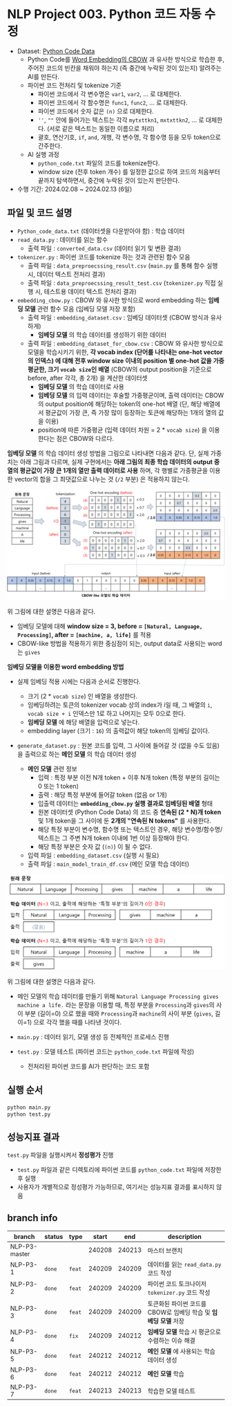 # NLP Project 003. Python 코드 자동 수정
* Dataset: [Python Code Data](https://www.kaggle.com/datasets/veeralakrishna/python-code-data)
  * Python Code를 [Word Embedding의 CBOW](https://github.com/WannaBeSuperteur/AI-study/blob/main/Natural%20Language%20Processing/Basics_Word2Vec%20(CBOW%2C%20Skip-gram).md) 과 유사한 방식으로 학습한 후, 주어진 코드의 빈칸을 채워야 하는지 (즉 중간에 누락된 것이 있는지) 알려주는 AI를 만든다.
  * 파이썬 코드 전처리 및 tokenize 기준
    * 파이썬 코드에서 각 변수명은 ```var1```, ```var2```, ... 로 대체한다.
    * 파이썬 코드에서 각 함수명은 ```func1```, ```func2```, ... 로 대체한다.
    * 파이썬 코드에서 숫자 값은 ```(n)``` 으로 대체한다.
    * ```''```, ```""``` 안에 들어가는 텍스트는 각각 ```mytxttkn1```, ```mxtxttkn2```, ... 로 대체한다. (서로 같은 텍스트는 동일한 이름으로 처리)
    * 괄호, 연산기호, ```if```, ```and```, 개행, 각 변수명, 각 함수명 등을 모두 token으로 간주한다.
  * AI 실행 과정
    * ```python_code.txt``` 파일의 코드를 tokenize한다.
    * window size (전후 token 개수) 를 일정한 값으로 하여 코드의 처음부터 끝까지 탐색하면서, 중간에 누락된 것이 있는지 판단한다.
* 수행 기간: 2024.02.08 ~ 2024.02.13 (6일)

## 파일 및 코드 설명
* ```Python_code_data.txt``` (데이터셋을 다운받아야 함) : 학습 데이터
* ```read_data.py``` : 데이터를 읽는 함수
  * 출력 파일 : ```converted_data.csv``` (데이터 읽기 및 변환 결과)
* ```tokenizer.py``` : 파이썬 코드를 tokenize 하는 것과 관련된 함수 모음
  * 출력 파일 : ```data_preproecssing_result.csv``` (```main.py``` 를 통해 함수 실행 시, 데이터 텍스트 전처리 결과)
  * 출력 파일 : ```data_preproecssing_result_test.csv``` (```tokenizer.py``` 직접 실행 시, 테스트용 데이터 텍스트 전처리 결과)
* ```embedding_cbow.py``` : CBOW 와 유사한 방식으로 word embedding 하는 **임베딩 모델** 관련 함수 모음 (임베딩 모델 저장 포함)
  * 출력 파일 : ```embedding_dataset.csv``` : 임베딩 데이터셋 (CBOW 방식과 유사하게)
    * **임베딩 모델** 의 학습 데이터를 생성하기 위한 데이터
  * 출력 파일 : ```embedding_dataset_for_cbow.csv``` : CBOW 와 유사한 방식으로 모델을 학습시키기 위한, **각 vocab index (단어를 나타내는 one-hot vector의 인덱스) 에 대해 전후 window size 이내의 position 별 one-hot 값을 가중평균한, 크기 ```vocab size```인 배열** (CBOW의 output position을 기준으로 before, after 각각, 총 2개) 을 계산한 데이터셋
    * **임베딩 모델** 의 학습 데이터로 사용
    * **임베딩 모델** 의 입력 데이터는 후술할 가중평균이며, 출력 데이터는 CBOW의 output position에 해당하는 token의 one-hot 배열 (단, 해당 배열에서 평균값이 가장 큰, 즉 가장 많이 등장하는 토큰에 해당하는 1개의 열의 값을 이용)
    * position에 따른 가중평균 (입력 데이터 차원 = 2 * ```vocab size```) 을 이용한다는 점은 CBOW와 다르다.

**임베딩 모델** 의 학습 데이터 생성 방법을 그림으로 나타내면 다음과 같다. 단, 실제 가중치는 아래 그림과 다르며, 실제 구현에서는 **아래 그림의 최종 학습 데이터의 output 중 열의 평균값이 가장 큰 1개의 열만 출력 데이터로 사용** 하며, 각 행별로 가중평균을 이용한 vector의 합을 그 최댓값으로 나누는 것 (```/2``` 부분) 은 적용하지 않는다.

![임베딩 모델](./images/cbow_model.png)

위 그림에 대한 설명은 다음과 같다.
* 임베딩 모델에 대해 **window size = 3, before = ```[Natural, Language, Processing]```, after = ```[machine, a, life]```** 를 적용
* CBOW-like 방법을 적용하기 위한 중심점이 되는, output data로 사용되는 word는 ```gives```

**임베딩 모델을 이용한 word embedding 방법**
* 실제 임베딩 적용 시에는 다음과 순서로 진행한다.
  * 크기 (2 * ```vocab size```) 인 배열을 생성한다.
  * 임베딩하려는 토큰의 tokenizer vocab 상의 index가 i일 때, 그 배열의 ```i```, ```vocab size + i``` 인덱스만 1로 하고 나머지는 모두 0으로 한다.
  * **임베딩 모델** 에 해당 배열을 입력으로 넣는다.
  * embedding layer (크기 : ```16```) 의 출력값이 해당 token의 임베딩 값이다.

* ```generate_dataset.py``` : 원본 코드를 입력, 그 사이에 들어갈 것 (없을 수도 있음) 을 출력으로 하는 **메인 모델** 의 학습 데이터 생성
  * **메인 모델** 관련 정보
    * 입력 : 특정 부분 이전 N개 token + 이후 N개 token (특정 부분의 길이는 0 또는 1 token)
    * 출력 : 해당 특정 부분에 들어갈 token (없음 or 1개)
    * 입출력 데이터는 **```embedding_cbow.py``` 실행 결과로 임베딩된 배열** 형태
    * 원본 데이터셋 (Python Code Data) 의 코드 중 **연속된 (2 * N)개 token** 및 1개 token을 그 사이에 둔 **2개의 "연속된 N tokens"** 를 사용한다.
    * 해당 특정 부분이 변수명, 함수명 또는 텍스트인 경우, 해당 변수명/함수명/텍스트는 그 주변 N개 token 이내에 1번 이상 등장해야 한다.
    * 해당 특정 부분은 숫자 값 (```(n)```) 이 될 수 없다.
  * 입력 파일 : ```embedding_dataset.csv``` (실행 시 필요)
  * 출력 파일 : ```main_model_train_df.csv``` (메인 모델 학습 데이터)

![메인 모델](./images/main_model.png)

위 그림에 대한 설명은 다음과 같다.
* 메인 모델의 학습 데이터를 만들기 위해 ```Natural Language Processing gives machine a life.``` 라는 문장을 이용할 때, 특정 부분을 ```Processing```과 ```gives```의 사이 부분 (길이=0) 으로 했을 때와 ```Processing```과 ```machine```의 사이 부분 (```gives```, 길이=1) 으로 각각 했을 때를 나타낸 것이다.

* ```main.py``` : 데이터 읽기, 모델 생성 등 전체적인 프로세스 진행
* ```test.py``` : 모델 테스트 (파이썬 코드는 ```python_code.txt``` 파일에 작성)
  * 전처리된 파이썬 코드를 AI가 판단하는 코드 포함

## 실행 순서
```
python main.py
python test.py
```

## 성능지표 결과
```test.py``` 파일을 실행시켜서 **정성평가** 진행
* ```test.py``` 파일과 같은 디렉토리에 파이썬 코드를 ```python_code.txt``` 파일에 저장한 후 실행
* 사용자가 개별적으로 정성평가 가능하므로, 여기서는 성능지표 결과를 표시하지 않음

## branch info
|branch|status|type|start|end|description|
|---|---|---|---|---|---|
|NLP-P3-master|||240208|240213|마스터 브랜치|
|NLP-P3-1|```done```|```feat```|240209|240209|데이터를 읽는 ```read_data.py``` 코드 작성|
|NLP-P3-2|```done```|```feat```|240209|240209|파이썬 코드 토크나이저 ```tokenizer.py``` 코드 작성|
|NLP-P3-3|```done```|```feat```|240209|240209|토큰화된 파이썬 코드를 CBOW로 임베딩 학습 및 **임베딩 모델** 저장|
|NLP-P3-4|```done```|```fix```|240209|240212|**임베딩 모델** 학습 시 평균으로 수렴하는 이슈 해결|
|NLP-P3-5|```done```|```feat```|240212|240212|**메인 모델** 에 사용되는 학습 데이터 생성|
|NLP-P3-6|```done```|```feat```|240212|240212|**메인 모델** 학습|
|NLP-P3-7|```done```|```feat```|240213|240213|학습한 모델 테스트|